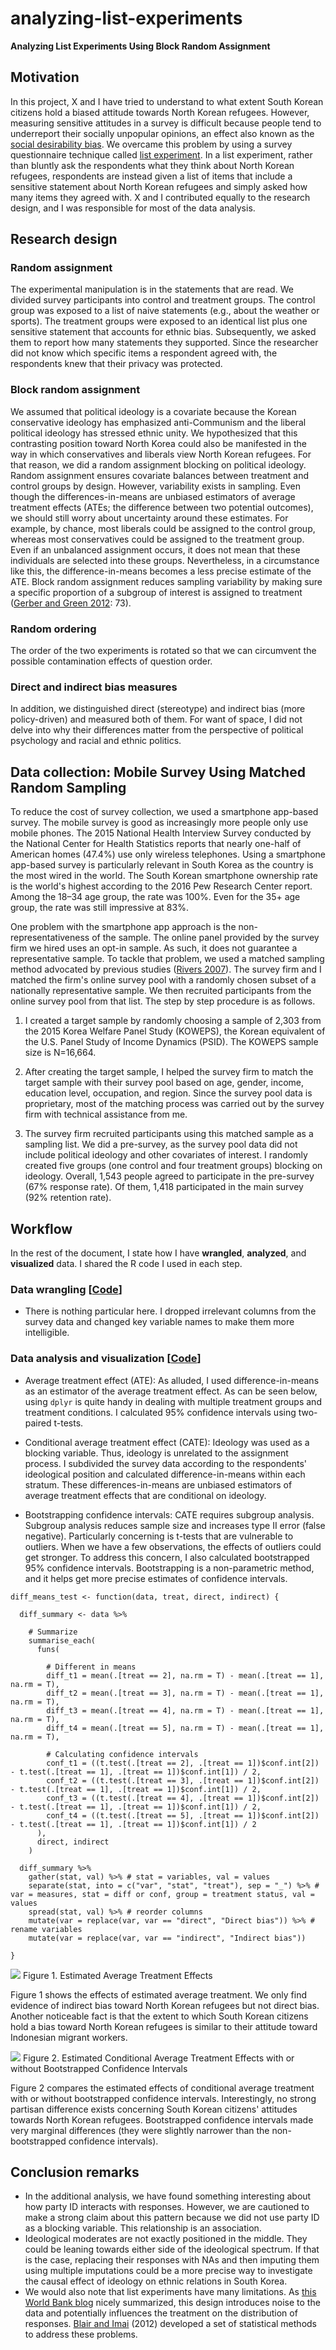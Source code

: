 # analyzing-list-experiments

**Analyzing List Experiments Using Block Random Assignment**

## Motivation

In this project, X and I have tried to understand to what extent South Korean citizens hold a biased attitude towards North Korean refugees. However, measuring sensitive attitudes in a survey is difficult because people tend to underreport their socially unpopular opinions, an effect also known as the [social desirability bias](https://en.wikipedia.org/wiki/Social_desirability_bias). We overcame this problem by using a survey questionnaire technique called [list experiment](https://dimewiki.worldbank.org/wiki/List_Experiments). In a list experiment, rather than bluntly ask the respondents what they think about North Korean refugees, respondents are instead given a list of items that include a sensitive statement about North Korean refugees and simply asked how many items they agreed with. X and I contributed equally to the research design, and I was responsible for most of the data analysis.

## Research design

### Random assignment
The experimental manipulation is in the statements that are read. We divided survey participants into control and treatment groups. The control group was exposed to a list of naive statements (e.g., about the weather or sports). The treatment groups were exposed to an identical list plus one sensitive statement that accounts for ethnic bias. Subsequently, we asked them to report how many statements they supported. Since the researcher did not know which specific items a respondent agreed with, the respondents knew that their privacy was protected.

### Block random assignment
We assumed that political ideology is a covariate because the Korean conservative ideology has emphasized anti-Communism and the liberal political ideology has stressed ethnic unity. We hypothesized that this contrasting position toward North Korea could also be manifested in the way in which conservatives and liberals view North Korean refugees. For that reason, we did a random assignment blocking on political ideology. Random assignment ensures covariate balances between treatment and control groups by design. However, variability exists in sampling. Even though the differences-in-means are unbiased estimators of average treatment effects (ATEs; the difference between two potential outcomes), we should still worry about uncertainty around these estimates. For example, by chance, most liberals could be assigned to the control group, whereas most conservatives could be assigned to the treatment group. Even if an unbalanced assignment occurs, it does not mean that these individuals are selected into these groups. Nevertheless, in a circumstance like this, the difference-in-means becomes a less precise estimate of the ATE. Block random assignment reduces sampling variability by making sure a specific proportion of a subgroup of interest is assigned to treatment ([Gerber and Green 2012](https://isps.yale.edu/FEDAI): 73).

### Random ordering
The order of the two experiments is rotated so that we can circumvent the possible contamination effects of question order.

### Direct and indirect bias measures
In addition, we distinguished direct (stereotype) and indirect bias (more policy-driven) and measured both of them. For want of space, I did not delve into why their differences matter from the perspective of political psychology and racial and ethnic politics.

## Data collection: Mobile Survey Using Matched Random Sampling
To reduce the cost of survey collection, we used a smartphone app-based survey. The mobile survey is good as increasingly more people only use mobile phones. The 2015 National Health Interview Survey conducted by the National Center for Health Statistics reports that nearly one-half of American homes (47.4%) use only wireless telephones. Using a smartphone app-based survey is particularly relevant in South Korea as the country is the most wired in the world. The South Korean smartphone ownership rate is the world's highest according to the 2016 Pew Research Center report. Among the 18–34 age group, the rate was 100%. Even for the 35+ age group, the rate was still impressive at 83%.

One problem with the smartphone app approach is the non-representativeness of the sample. The online panel provided by the survey firm we hired uses an opt-in sample. As such, it does not guarantee a representative sample. To tackle that problem, we used a matched sampling method advocated by previous studies ([Rivers 2007](https://static.texastribune.org/media/documents/Rivers_matching4.pdf)). The survey firm and I matched the firm's online survey pool with a randomly chosen subset of a nationally representative sample. We then recruited participants from the online survey pool from that list. The step by step procedure is as follows.

1. I created a target sample by randomly choosing a sample of 2,303 from the 2015 Korea Welfare Panel Study (KOWEPS), the Korean equivalent of the U.S. Panel Study of Income Dynamics (PSID). The KOWEPS sample size is N=16,664.

2. After creating the target sample, I helped the survey firm to match the target sample with their survey pool based on age, gender, income, education level, occupation, and region. Since the survey pool data is proprietary, most of the matching process was carried out by the survey firm with technical assistance from me.

3. The survey firm recruited participants using this matched sample as a sampling list. We did a pre-survey, as the survey pool data did not include political ideology and other covariates of interest. I randomly created five groups (one control and four treatment groups) blocking on ideology. Overall, 1,543 people agreed to participate in the pre-survey (67% response rate). Of them, 1,418 participated in the main survey (92% retention rate).

## Workflow

In the rest of the document, I state how I have **wrangled**, **analyzed**, and **visualized** data. I shared the R code I used in each step.

### Data wrangling [[Code](https://github.com/jaeyk/analyzing-list-experiments/blob/master/code/01_data_wrangling.Rmd)]

- There is nothing particular here. I dropped irrelevant columns from the survey data and changed key variable names to make them more intelligible.

### Data analysis and visualization [[Code](https://github.com/jaeyk/analyzing-list-experiments/blob/master/code/02_data_analysis.Rmd)]

- Average treatment effect (ATE): As alluded, I used difference-in-means as an estimator of the average treatment effect. As can be seen below, using `dplyr` is quite handy in dealing with multiple treatment groups and treatment conditions. I calculated 95% confidence intervals using two-paired t-tests.

- Conditional average treatment effect (CATE): Ideology was used as a blocking variable. Thus, ideology is unrelated to the assignment process. I subdivided the survey data according to the respondents' ideological position and calculated difference-in-means within each stratum. These differences-in-means are unbiased estimators of average treatment effects that are conditional on ideology.

- Bootstrapping confidence intervals: CATE requires subgroup analysis. Subgroup analysis reduces sample size and increases type II error (false negative). Particularly concerning is t-tests that are vulnerable to outliers. When we have a few observations, the effects of outliers could get stronger. To address this concern, I also calculated bootstrapped 95% confidence intervals. Bootstrapping is a non-parametric method, and it helps get more precise estimates of confidence intervals.

```{R}
diff_means_test <- function(data, treat, direct, indirect) {

  diff_summary <- data %>%

    # Summarize
    summarise_each(
      funs(

        # Different in means
        diff_t1 = mean(.[treat == 2], na.rm = T) - mean(.[treat == 1], na.rm = T),
        diff_t2 = mean(.[treat == 3], na.rm = T) - mean(.[treat == 1], na.rm = T),
        diff_t3 = mean(.[treat == 4], na.rm = T) - mean(.[treat == 1], na.rm = T),
        diff_t4 = mean(.[treat == 5], na.rm = T) - mean(.[treat == 1], na.rm = T),

        # Calculating confidence intervals
        conf_t1 = ((t.test(.[treat == 2], .[treat == 1])$conf.int[2]) - t.test(.[treat == 1], .[treat == 1])$conf.int[1]) / 2,
        conf_t2 = ((t.test(.[treat == 3], .[treat == 1])$conf.int[2]) - t.test(.[treat == 1], .[treat == 1])$conf.int[1]) / 2,
        conf_t3 = ((t.test(.[treat == 4], .[treat == 1])$conf.int[2]) - t.test(.[treat == 1], .[treat == 1])$conf.int[1]) / 2,
        conf_t4 = ((t.test(.[treat == 5], .[treat == 1])$conf.int[2]) - t.test(.[treat == 1], .[treat == 1])$conf.int[1]) / 2
      ),
      direct, indirect
    )

  diff_summary %>%
    gather(stat, val) %>% # stat = variables, val = values
    separate(stat, into = c("var", "stat", "treat"), sep = "_") %>% # var = measures, stat = diff or conf, group = treatment status, val = values  
    spread(stat, val) %>% # reorder columns
    mutate(var = replace(var, var == "direct", "Direct bias")) %>% # rename variables
    mutate(var = replace(var, var == "indirect", "Indirect bias"))

}
```

![](https://github.com/jaeyk/analyzing-list-experiments/blob/master/outputs/ate_results_plot.png)
Figure 1. Estimated Average Treatment Effects

Figure 1 shows the effects of estimated average treatment. We only find evidence of indirect bias toward North Korean refugees but not direct bias. Another noticeable fact is that the extent to which South Korean citizens hold a bias toward North Korean refugees is similar to their attitude toward Indonesian migrant workers.

![](https://github.com/jaeyk/analyzing-list-experiments/blob/master/outputs/cate_comparison_plot.png)
Figure 2. Estimated Conditional Average Treatment Effects with or without Bootstrapped Confidence Intervals

Figure 2 compares the estimated effects of conditional average treatment with or without bootstrapped confidence intervals. Interestingly, no strong partisan difference exists concerning South Korean citizens' attitudes towards North Korean refugees. Bootstrapped confidence intervals made very marginal differences (they were slightly narrower than the non-bootstrapped confidence intervals).

## Conclusion remarks

- In the additional analysis, we have found something interesting about how party ID interacts with responses. However, we are cautioned to make a strong claim about this pattern because we did not use party ID as a blocking variable. This relationship is an association.
- Ideological moderates are not exactly positioned in the middle. They could be leaning towards either side of the ideological spectrum. If that is the case, replacing their responses with NAs and then imputing them using multiple imputations could be a more precise way to investigate the causal effect of ideology on ethnic relations in South Korea.
- We would also note that list experiments have many limitations. As [this World Bank blog](https://dimewiki.worldbank.org/wiki/List_Experiments) nicely summarized, this design introduces noise to the data and potentially influences the treatment on the distribution of responses. [Blair and Imai](https://imai.fas.harvard.edu/research/files/listP.pdf) (2012) developed a set of statistical methods to address these problems.

